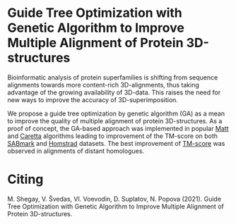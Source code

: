 # Guide Tree Optimization with Genetic Algorithm to Improve Multiple Alignment of Protein 3D-structures

Bioinformatic analysis of protein superfamilies is shifting from sequence alignments towards more content-rich 3D-alignments, thus taking advantage of the growing availability of 3D-data.
This raises the need for new ways to improve the accuracy of 3D-superimposition.

We propose a guide tree optimization by genetic algorithm (GA) as a mean to improve the quality of multiple alignment of protein 3D-structures.
As a proof of concept, the GA-based approach was implemented in popular [Matt](http://matt.cs.tufts.edu/) and [Caretta](http://www.bioinformatics.nl/caretta/) algorithms leading to improvement of the TM-score on both [SABmark](https://academic.oup.com/bioinformatics/article/21/7/1267/268759) and [Homstrad](https://mizuguchilab.org/homstrad/) datasets.
The best improvement of [TM-score](https://zhanglab.ccmb.med.umich.edu/TM-score/#:~:text=The%20TM%2Dscore%20program%20is,whose%20sequences%20can%20be%20different.) was observed in alignments of distant homologues.

# Citing
M. Shegay, V. Švedas, Vl. Voevodin, D. Suplatov, N. Popova (2021). Guide Tree Optimization with Genetic Algorithm to Improve Multiple Alignment of Protein 3D-structures.
